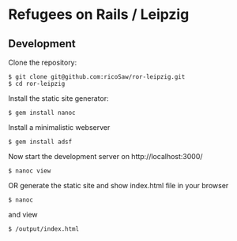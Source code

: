 # Refugees on Rails / Leipzig


## Development

Clone the repository:

    $ git clone git@github.com:ricoSaw/ror-leipzig.git
    $ cd ror-leipzig

Install the static site generator:

    $ gem install nanoc

Install a minimalistic webserver 

	$ gem install adsf


Now start the development server on http://localhost:3000/

	$ nanoc view

OR generate the static site and show index.html file in your browser

	
	$ nanoc 

and view 

	$ /output/index.html